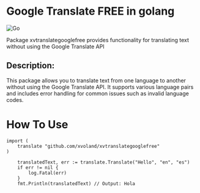 # Google Translate FREE in golang

![Go](https://github.com/xvoland/xvtranslategooglefree/actions/workflows/go.yml/badge.svg)


Package xvtranslategooglefree provides functionality for translating text without using the Google Translate API

## Description:
This package allows you to translate text from one language to another without using the Google Translate API.
It supports various language pairs and includes error handling for common issues such as invalid language codes.

# How To Use

```
import (
	translate "github.com/xvoland/xvtranslategooglefree"
)

    translatedText, err := translate.Translate("Hello", "en", "es")
    if err != nil {
        log.Fatal(err)
    }
    fmt.Println(translatedText) // Output: Hola
```
